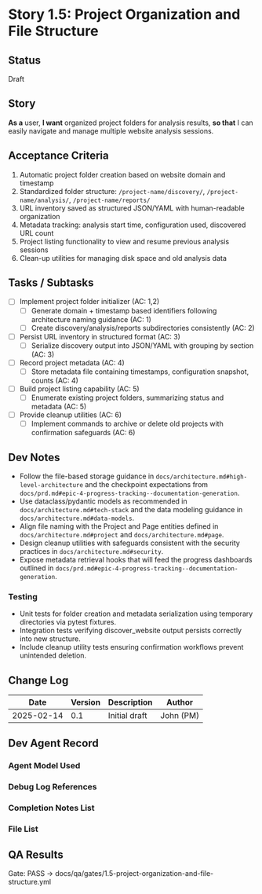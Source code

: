 # Story 1.5: Project Organization and File Structure

## Status
Draft

## Story
**As a** user,
**I want** organized project folders for analysis results,
**so that** I can easily navigate and manage multiple website analysis sessions.

## Acceptance Criteria
1. Automatic project folder creation based on website domain and timestamp
2. Standardized folder structure: `/project-name/discovery/`, `/project-name/analysis/`, `/project-name/reports/`
3. URL inventory saved as structured JSON/YAML with human-readable organization
4. Metadata tracking: analysis start time, configuration used, discovered URL count
5. Project listing functionality to view and resume previous analysis sessions
6. Clean-up utilities for managing disk space and old analysis data

## Tasks / Subtasks
- [ ] Implement project folder initializer (AC: 1,2)
  - [ ] Generate domain + timestamp based identifiers following architecture naming guidance (AC: 1)
  - [ ] Create discovery/analysis/reports subdirectories consistently (AC: 2)
- [ ] Persist URL inventory in structured format (AC: 3)
  - [ ] Serialize discovery output into JSON/YAML with grouping by section (AC: 3)
- [ ] Record project metadata (AC: 4)
  - [ ] Store metadata file containing timestamps, configuration snapshot, counts (AC: 4)
- [ ] Build project listing capability (AC: 5)
  - [ ] Enumerate existing project folders, summarizing status and metadata (AC: 5)
- [ ] Provide cleanup utilities (AC: 6)
  - [ ] Implement commands to archive or delete old projects with confirmation safeguards (AC: 6)

## Dev Notes
- Follow the file-based storage guidance in `docs/architecture.md#high-level-architecture` and the checkpoint expectations from `docs/prd.md#epic-4-progress-tracking--documentation-generation`.
- Use dataclass/pydantic models as recommended in `docs/architecture.md#tech-stack` and the data modeling guidance in `docs/architecture.md#data-models`.
- Align file naming with the Project and Page entities defined in `docs/architecture.md#project` and `docs/architecture.md#page`.
- Design cleanup utilities with safeguards consistent with the security practices in `docs/architecture.md#security`.
- Expose metadata retrieval hooks that will feed the progress dashboards outlined in `docs/prd.md#epic-4-progress-tracking--documentation-generation`.

### Testing
- Unit tests for folder creation and metadata serialization using temporary directories via pytest fixtures.
- Integration tests verifying discover_website output persists correctly into new structure.
- Include cleanup utility tests ensuring confirmation workflows prevent unintended deletion.

## Change Log
| Date | Version | Description | Author |
|------|---------|-------------|--------|
| 2025-02-14 | 0.1 | Initial draft | John (PM) |

## Dev Agent Record

### Agent Model Used

### Debug Log References

### Completion Notes List

### File List

## QA Results

Gate: PASS → docs/qa/gates/1.5-project-organization-and-file-structure.yml
